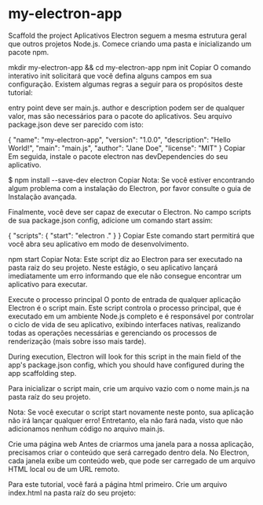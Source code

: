 # my-electron-app

Scaffold the project
Aplicativos Electron seguem a mesma estrutura geral que outros projetos Node.js. Comece criando uma pasta e inicializando um pacote npm.

mkdir my-electron-app && cd my-electron-app
npm init
Copiar
O comando interativo init solicitará que você defina alguns campos em sua configuração. Existem algumas regras a seguir para os propósitos deste tutorial:

entry point deve ser main.js.
author e description podem ser de qualquer valor, mas são necessários para o pacote do aplicativos.
Seu arquivo package.json deve ser parecido com isto:

{
  "name": "my-electron-app",
  "version": "1.0.0",
  "description": "Hello World!",
  "main": "main.js",
  "author": "Jane Doe",
  "license": "MIT"
}
Copiar
Em seguida, instale o pacote electron nas devDependencies do seu aplicativo.

$ npm install --save-dev electron
Copiar
Nota: Se você estiver encontrando algum problema com a instalação do Electron, por favor consulte o guia de Instalação avançada.

Finalmente, você deve ser capaz de executar o Electron. No campo scripts de sua package.json config, adicione um comando start assim:

{
  "scripts": {
    "start": "electron ."
  }
}
Copiar
Este comando start permitirá que você abra seu aplicativo em modo de desenvolvimento.

npm start
Copiar
Nota: Este script diz ao Electron para ser executado na pasta raiz do seu projeto. Neste estágio, o seu aplicativo lançará imediatamente um erro informando que ele não consegue encontrar um aplicativo para executar.

Execute o processo principal
O ponto de entrada de qualquer aplicação Electron é o script main. Este script controla o processo principal, que é executado em um ambiente Node.js completo e é responsável por controlar o ciclo de vida de seu aplicativo, exibindo interfaces nativas, realizando todas as operações necessárias e gerenciando os processos de renderização (mais sobre isso mais tarde).

During execution, Electron will look for this script in the main field of the app's package.json config, which you should have configured during the app scaffolding step.

Para inicializar o script main, crie um arquivo vazio com o nome main.js na pasta raíz do seu projeto.

Nota: Se você executar o script start novamente neste ponto, sua aplicação não irá lançar qualquer erro! Entretanto, ela não fará nada, visto que não adicionamos nenhum código no arquivo main.js.

Crie uma página web
Antes de criarmos uma janela para a nossa aplicação, precisamos criar o conteúdo que será carregado dentro dela. No Electron, cada janela exibe um conteúdo web, que pode ser carregado de um arquivo HTML local ou de um URL remoto.

Para este tutorial, você fará a página html primeiro. Crie um arquivo index.html na pasta raíz do seu projeto:
